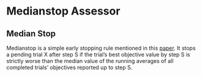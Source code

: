 # Medianstop Assessor

## Median Stop

Medianstop is a simple early stopping rule mentioned in this [paper](https://static.googleusercontent.com/media/research.google.com/en//pubs/archive/46180.pdf). It stops a pending trial X after step S if the trial’s best objective value by step S is strictly worse than the median value of the running averages of all completed trials’ objectives reported up to step S.